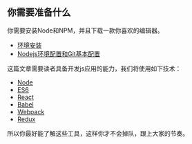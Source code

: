 
## 你需要准备什么

你需要安装Node和NPM，并且下载一款你喜欢的编辑器。

- [环境安装](/idoc/html/团队/新员工入职指南.html)
- [Nodejs环境配置和Git基本配置](/idoc/html/技术分享/Nodejs环境配置和Git基本配置.html)

这篇文章需要读者具备开发js应用的能力，我们将使用如下技术：

- [Node](/idoc/html/技术分享/Node.js知识详解.html)
- [ES6](/idoc/html/React课程专题/快速搞定ES6基本语法.html)
- [React](/idoc/html/React课程专题/React基础知识详解.html)
- [Babel](/idoc/html/React课程专题/Babel使用指南.html)
- [Webpack](/idoc/html/React课程专题/使用Webpack搭建前端开发工作流.html)
- [Redux](/idoc/html/React课程专题/Redux快速上手.html)

所以你最好能了解这些工具，这样你才不会掉队，跟上大家的节奏。

